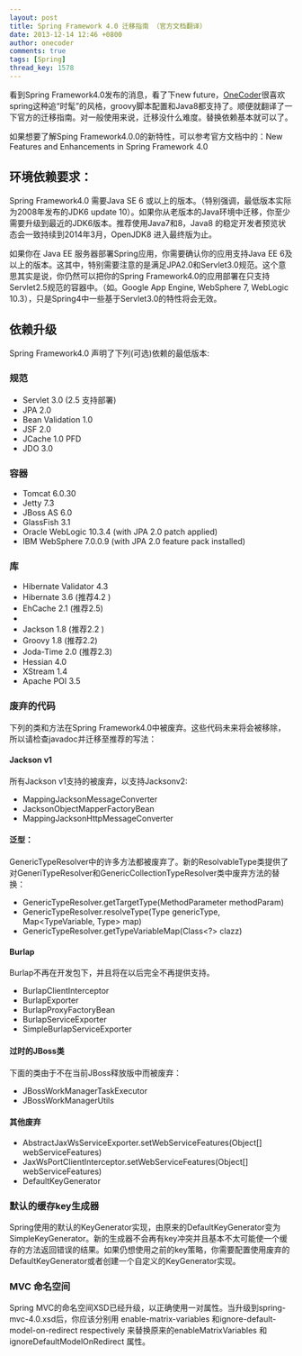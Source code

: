 ```yaml
---
layout: post
title: Spring Framework 4.0 迁移指南 （官方文档翻译）
date: 2013-12-14 12:46 +0800
author: onecoder
comments: true
tags: [Spring]
thread_key: 1578
---
```

看到Spring Framework4.0发布的消息，看了下new future，<a href="http://www.coderli.com">OneCoder</a>很喜欢spring这种追&ldquo;时髦&rdquo;的风格，groovy脚本配置和Java8都支持了。顺便就翻译了一下官方的迁移指南。对一般使用来说，迁移没什么难度。替换依赖基本就可以了。

如果想要了解Sping Framework4.0.0的新特性，可以参考官方文档中的：New Features and Enhancements in Spring Framework 4.0

## 环境依赖要求：

Spring Framework4.0 需要Java SE 6 或以上的版本。（特别强调，最低版本实际为2008年发布的JDK6 update 10）。如果你从老版本的Java环境中迁移，你至少需要升级到最近的JDK6版本。推荐使用Java7和8，Java8 的稳定开发者预览状态会一致持续到2014年3月，OpenJDK8 进入最终版为止。

如果你在 Java EE 服务器部署Spring应用，你需要确认你的应用支持Java EE 6及以上的版本。这其中，特别需要注意的是满足JPA2.0和Servlet3.0规范。这个意思其实是说，你仍然可以把你的Spring Framework4.0的应用部署在只支持Servlet2.5规范的容器中。（如。Google App Engine, WebSphere 7, WebLogic 10.3），只是Spring4中一些基于Servlet3.0的特性将会无效。

## 依赖升级

Spring Framework4.0 声明了下列(可选)依赖的最低版本:

### 规范
<ul>
<li>Servlet 3.0 (2.5 支持部署)</li>
	<li>
		JPA 2.0</li>
	<li>
		Bean Validation 1.0</li>
	<li>
		JSF 2.0</li>
	<li>
		JCache 1.0 PFD</li>
	<li>
		JDO 3.0</li>
</ul>

### 容器
<ul>
	<li>
		Tomcat 6.0.30</li>
	<li>
		Jetty 7.3</li>
	<li>
		JBoss AS 6.0</li>
	<li>
		GlassFish 3.1</li>
	<li>
		Oracle WebLogic 10.3.4 (with JPA 2.0 patch applied)</li>
	<li>
		IBM WebSphere 7.0.0.9 (with JPA 2.0 feature pack installed)</li>
</ul>

### 库
<ul>
	<li>
		Hibernate Validator 4.3</li>
	<li>
		Hibernate 3.6 (推荐4.2 )</li>
	<li>
		EhCache 2.1 (推荐2.5)</li>
	<li>
		<Quartz 1.8 (推荐2.2 )</li>
	<li>
		Jackson 1.8 (推荐2.2 )</li>
	<li>
		Groovy 1.8 (推荐2.2)</li>
	<li>
		Joda-Time 2.0 (推荐2.3)</span></li>
	<li>
		Hessian 4.0</li>
	<li>
		XStream 1.4</li>
	<li>
		Apache POI 3.5</li>
</ul>

### 废弃的代码

下列的类和方法在Spring Framework4.0中被废弃。这些代码未来将会被移除，所以请检查javadoc并迁移至推荐的写法：
 
#### Jackson v1

所有Jackson v1支持的被废弃，以支持Jacksonv2:
<ul>
	<li>
		MappingJacksonMessageConverter</li>
	<li>
		JacksonObjectMapperFactoryBean</li>
	<li>
		MappingJacksonHttpMessageConverter</li>
</ul>

#### 泛型：

GenericTypeResolver中的许多方法都被废弃了。新的ResolvableType类提供了对GeneriTypeResolver和GenericCollectionTypeResolver类中废弃方法的替换：

<ul>
	<li>
	GenericTypeResolver.getTargetType(MethodParameter methodParam)</li>
	<li>
		GenericTypeResolver.resolveType(Type genericType, Map&lt;TypeVariable, Type&gt; map)</li>
	<li>
		GenericTypeResolver.getTypeVariableMap(Class&lt;?&gt; clazz)</li>
</ul>

#### Burlap

Burlap不再在开发包下，并且将在以后完全不再提供支持。
<ul>
	<li>
		BurlapClientInterceptor</li>
	<li>
		BurlapExporter</li>
	<li>
		BurlapProxyFactoryBean</li>
	<li>
		BurlapServiceExporter</li>
	<li>
		SimpleBurlapServiceExporter</li>
</ul>

#### 过时的JBoss类

下面的类由于不在当前JBoss释放版中而被废弃：</span></p>
<ul>
	<li>
		JBossWorkManagerTaskExecutor</li>
	<li>
		JBossWorkManagerUtils</li>
</ul>

#### 其他废弃

<ul>
	<li>	AbstractJaxWsServiceExporter.setWebServiceFeatures(Object[] webServiceFeatures)</li>
	<li>JaxWsPortClientInterceptor.setWebServiceFeatures(Object[] webServiceFeatures)</span></li>
	<li>
		DefaultKeyGenerator</li>
</ul>

### 默认的缓存key生成器</span><br />

Spring使用的默认的KeyGenerator实现，由原来的DefaultKeyGenerator变为SimpleKeyGenerator。新的生成器不会再有key冲突并且基本不太可能使一个缓存的方法返回错误的结果。如果仍想使用之前的key策略，你需要配置使用废弃的DefaultKeyGenerator或者创建一个自定义的KeyGenerator实现。

### MVC 命名空间

Spring MVC的命名空间XSD已经升级，以正确使用一对属性。当升级到spring-mvc-4.0.xsd后，你应该分别用 enable-matrix-variables 和ignore-default-model-on-redirect respectively 来替换原来的enableMatrixVariables 和ignoreDefaultModelOnRedirect 属性。